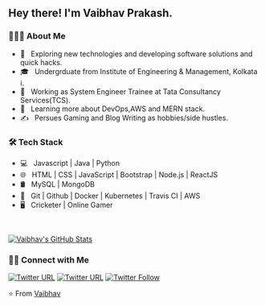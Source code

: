 <h2> Hey there! I'm Vaibhav Prakash.</h2>

<h3> 👨🏻‍💻 About Me </h3>

- 🤔 &nbsp; Exploring new technologies and developing software solutions and quick hacks.
- 🎓 &nbsp; Undergrduate from Institute of Engineering & Management, Kolkata i.
- 💼 &nbsp; Working as System Engineer Trainee at Tata Consultancy Services(TCS).
- 🌱 &nbsp; Learning more about DevOps,AWS and MERN stack.
- ✍️ &nbsp; Persues Gaming and Blog Writing as hobbies/side hustles.

<h3>🛠 Tech Stack</h3>

- 💻 &nbsp; Javascript | Java | Python
- 🌐 &nbsp; HTML | CSS | JavaScript | Bootstrap | Node.js | ReactJS
- 🛢 &nbsp; MySQL | MongoDB
- 🔧 &nbsp; Git | Github | Docker | Kubernetes | Travis CI | AWS
- 🖥 &nbsp; Cricketer | Online Gamer

<br/>

[![Vaibhav's GitHub Stats](https://github-readme-stats.vercel.app/api?username=Vaibhav-Prakash&show_icons=true)](https://github.com/Vaibhav-Prakash)

<h3> 🤝🏻 Connect with Me </h3>

<p align="center">
 
[![Twitter URL](https://img.shields.io/twitter/url?label=email&logo=gmail&style=social&url=http%3A%2F%2Fmailto%3Acontact.ismailhabibi%40gmail.com)](mailto:vaibhav.prakash.mail@gmail.com)
[![Twitter URL](https://img.shields.io/twitter/url?label=LinkedIn&logo=linkedin&style=social&url=https%3A%2F%2Fwww.linkedin.com%2Fin%2Fismailhabibi)](https://www.linkedin.com/in/vaibhav1997/)
[![Twitter Follow](https://img.shields.io/twitter/follow/ismlhbb?style=social)](https://twitter.com/mVaibhavPrakash)
  
</p>

⭐️ From [Vaibhav](https://github.com/Vaibhav-Prakash)

